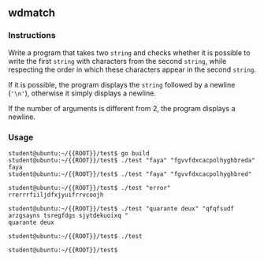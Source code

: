 ## wdmatch

### Instructions

Write a program that takes two `string` and checks whether it is possible to write the first `string` with characters from the second `string`, while respecting the order in which these characters appear in the second `string`.

If it is possible, the program displays the `string` followed by a newline (`'\n'`), otherwise it simply displays a newline.

If the number of arguments is different from 2, the program displays a newline.

### Usage

```console
student@ubuntu:~/{{ROOT}}/test$ go build
student@ubuntu:~/{{ROOT}}/test$ ./test "faya" "fgvvfdxcacpolhyghbreda"
faya
student@ubuntu:~/{{ROOT}}/test$ ./test "faya" "fgvvfdxcacpolhyghbred"

student@ubuntu:~/{{ROOT}}/test$ ./test "error" rrerrrfiiljdfxjyuifrrvcoojh

student@ubuntu:~/{{ROOT}}/test$ ./test "quarante deux" "qfqfsudf arzgsayns tsregfdgs sjytdekuoixq "
quarante deux

student@ubuntu:~/{{ROOT}}/test$ ./test

student@ubuntu:~/{{ROOT}}/test$
```
